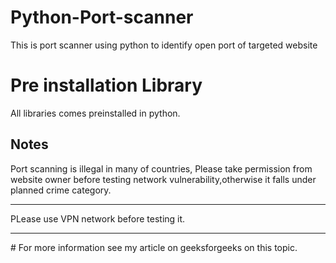 # Python-Port-scanner
This is port scanner using python to identify open port of targeted website
# Pre installation Library
All libraries comes preinstalled in python.
## Notes
Port scanning is illegal in many of countries, Please take permission from website owner before testing network vulnerability,otherwise it falls under planned crime category.
<hr/>
PLease use VPN network before testing it.
<hr/>
# For more information see my article on geeksforgeeks on this topic.
